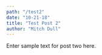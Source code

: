 ```yaml
---
path: "/test2"
date: "10-21-18"
title: "Test Post 2"
author: "Mitch Dull"
---
```


Enter sample text for post two here.
